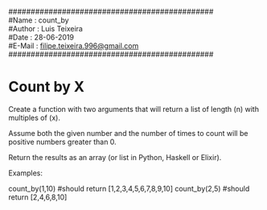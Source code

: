 ##############################################  
#Name   : count_by  
#Author : Luis Teixeira  
#Date   : 28-06-2019  
#E-Mail : filipe.teixeira.996@gmail.com  
##############################################  

# Count by X

Create a function with two arguments that will return a list of length (n) with multiples of (x).

Assume both the given number and the number of times to count will be positive numbers greater than 0.

Return the results as an array (or list in Python, Haskell or Elixir).

Examples:

count_by(1,10) #should return [1,2,3,4,5,6,7,8,9,10]
count_by(2,5) #should return [2,4,6,8,10]